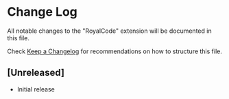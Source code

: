# Change Log

All notable changes to the "RoyalCode" extension will be documented in this file.

Check [Keep a Changelog](http://keepachangelog.com/) for recommendations on how to structure this file.

## [Unreleased]

- Initial release
